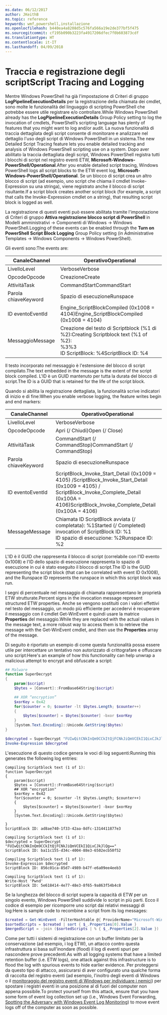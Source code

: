 ```yaml
---
ms.date: 06/12/2017
author: JKeithB
ms.topic: reference
keywords: wmf,powershell,installazione
ms.openlocfilehash: b440ea4a8208d5c576fa566a19e2de377bf5f475
ms.sourcegitcommit: cf195b090b3223fa4917206dfec7f0b603873cdf
ms.translationtype: HT
ms.contentlocale: it-IT
ms.lasthandoff: 04/09/2018
---
```

# <a name="script-tracing-and-logging"></a><span data-ttu-id="d137b-102">Traccia e registrazione degli script</span><span class="sxs-lookup"><span data-stu-id="d137b-102">Script Tracing and Logging</span></span>

<span data-ttu-id="d137b-103">Mentre Windows PowerShell ha già l'impostazione di Criteri di gruppo **LogPipelineExecutionDetails** per la registrazione della chiamata dei cmdlet, sono molte le funzionalità del linguaggio di scripting PowerShell che potrebbe essere utile registrare e/o controllare.</span><span class="sxs-lookup"><span data-stu-id="d137b-103">While Windows PowerShell already has the **LogPipelineExecutionDetails** Group Policy setting to log the invocation of cmdlets, PowerShell’s scripting language has plenty of features that you might want to log and/or audit.</span></span> <span data-ttu-id="d137b-104">La nuova funzionalità di traccia dettagliata degli script consente di monitorare e analizzare nel dettaglio l'uso degli script di Windows PowerShell in un sistema.</span><span class="sxs-lookup"><span data-stu-id="d137b-104">The new Detailed Script Tracing feature lets you enable detailed tracking and analysis of Windows PowerShell scripting use on a system.</span></span> <span data-ttu-id="d137b-105">Dopo aver abilitato la traccia dettagliata degli script, Windows PowerShell registra tutti i blocchi di script nel registro eventi ETW, **Microsoft-Windows-PowerShell/Operational**.</span><span class="sxs-lookup"><span data-stu-id="d137b-105">After you enable detailed script tracing, Windows PowerShell logs all script blocks to the ETW event log, **Microsoft-Windows-PowerShell/Operational**.</span></span> <span data-ttu-id="d137b-106">Se un blocco di script crea un altro blocco di script (ad esempio, uno script che chiama il cmdlet Invoke-Expression su una stringa), viene registrato anche il blocco di script risultante.</span><span class="sxs-lookup"><span data-stu-id="d137b-106">If a script block creates another script block (for example, a script that calls the Invoke-Expression cmdlet on a string), that resulting script block is logged as well.</span></span>

<span data-ttu-id="d137b-107">La registrazione di questi eventi può essere abilitata tramite l'impostazione di Criteri di gruppo **Attiva registrazione blocco script di PowerShell** in Modelli amministrativi -> Componenti di Windows -> Windows PowerShell.</span><span class="sxs-lookup"><span data-stu-id="d137b-107">Logging of these events can be enabled through the **Turn on PowerShell Script Block Logging** Group Policy setting (in Administrative Templates -> Windows Components -> Windows PowerShell).</span></span>

<span data-ttu-id="d137b-108">Gli eventi sono:</span><span class="sxs-lookup"><span data-stu-id="d137b-108">The events are:</span></span>

| <span data-ttu-id="d137b-109">Canale</span><span class="sxs-lookup"><span data-stu-id="d137b-109">Channel</span></span> | <span data-ttu-id="d137b-110">Operativo</span><span class="sxs-lookup"><span data-stu-id="d137b-110">Operational</span></span>                                 |
|---------|---------------------------------------------|
| <span data-ttu-id="d137b-111">Livello</span><span class="sxs-lookup"><span data-stu-id="d137b-111">Level</span></span>   | <span data-ttu-id="d137b-112">Verbose</span><span class="sxs-lookup"><span data-stu-id="d137b-112">Verbose</span></span>                                     |
| <span data-ttu-id="d137b-113">Opcode</span><span class="sxs-lookup"><span data-stu-id="d137b-113">Opcode</span></span>  | <span data-ttu-id="d137b-114">Creazione</span><span class="sxs-lookup"><span data-stu-id="d137b-114">Create</span></span>                                      |
| <span data-ttu-id="d137b-115">Attività</span><span class="sxs-lookup"><span data-stu-id="d137b-115">Task</span></span>    | <span data-ttu-id="d137b-116">CommandStart</span><span class="sxs-lookup"><span data-stu-id="d137b-116">CommandStart</span></span>                                |
| <span data-ttu-id="d137b-117">Parola chiave</span><span class="sxs-lookup"><span data-stu-id="d137b-117">Keyword</span></span> | <span data-ttu-id="d137b-118">Spazio di esecuzione</span><span class="sxs-lookup"><span data-stu-id="d137b-118">Runspace</span></span>                                    |
| <span data-ttu-id="d137b-119">ID evento</span><span class="sxs-lookup"><span data-stu-id="d137b-119">EventId</span></span> | <span data-ttu-id="d137b-120">Engine_ScriptBlockCompiled (0x1008 = 4104)</span><span class="sxs-lookup"><span data-stu-id="d137b-120">Engine_ScriptBlockCompiled (0x1008 = 4104)</span></span>  |
| <span data-ttu-id="d137b-121">Messaggio</span><span class="sxs-lookup"><span data-stu-id="d137b-121">Message</span></span> | <span data-ttu-id="d137b-122">Creazione del testo di Scriptblock (%1 di %2):</span><span class="sxs-lookup"><span data-stu-id="d137b-122">Creating Scriptblock text (%1 of %2):</span></span> </br> <span data-ttu-id="d137b-123">%3</span><span class="sxs-lookup"><span data-stu-id="d137b-123">%3</span></span> </br> <span data-ttu-id="d137b-124">ID ScriptBlock: %4</span><span class="sxs-lookup"><span data-stu-id="d137b-124">ScriptBlock ID: %4</span></span> |


<span data-ttu-id="d137b-125">Il testo incorporato nel messaggio è l'estensione del blocco di script compilato.</span><span class="sxs-lookup"><span data-stu-id="d137b-125">The text embedded in the message is the extent of the script block compiled.</span></span> <span data-ttu-id="d137b-126">L'ID è un GUID mantenuto per tutta la durata del blocco di script.</span><span class="sxs-lookup"><span data-stu-id="d137b-126">The ID is a GUID that is retained for the life of the script block.</span></span>

<span data-ttu-id="d137b-127">Quando si abilita la registrazione dettagliata, la funzionalità scrive indicatori di inizio e di fine:</span><span class="sxs-lookup"><span data-stu-id="d137b-127">When you enable verbose logging, the feature writes begin and end markers:</span></span>

| <span data-ttu-id="d137b-128">Canale</span><span class="sxs-lookup"><span data-stu-id="d137b-128">Channel</span></span> | <span data-ttu-id="d137b-129">Operativo</span><span class="sxs-lookup"><span data-stu-id="d137b-129">Operational</span></span>                                            |
|---------|--------------------------------------------------------|
| <span data-ttu-id="d137b-130">Livello</span><span class="sxs-lookup"><span data-stu-id="d137b-130">Level</span></span>   | <span data-ttu-id="d137b-131">Verbose</span><span class="sxs-lookup"><span data-stu-id="d137b-131">Verbose</span></span>                                                |
| <span data-ttu-id="d137b-132">Opcode</span><span class="sxs-lookup"><span data-stu-id="d137b-132">Opcode</span></span>  | <span data-ttu-id="d137b-133">Apri (/ Chiudi)</span><span class="sxs-lookup"><span data-stu-id="d137b-133">Open (/ Close)</span></span>                                         |
| <span data-ttu-id="d137b-134">Attività</span><span class="sxs-lookup"><span data-stu-id="d137b-134">Task</span></span>    | <span data-ttu-id="d137b-135">CommandStart (/ CommandStop)</span><span class="sxs-lookup"><span data-stu-id="d137b-135">CommandStart (/ CommandStop)</span></span>                           |
| <span data-ttu-id="d137b-136">Parola chiave</span><span class="sxs-lookup"><span data-stu-id="d137b-136">Keyword</span></span> | <span data-ttu-id="d137b-137">Spazio di esecuzione</span><span class="sxs-lookup"><span data-stu-id="d137b-137">Runspace</span></span>                                               |
| <span data-ttu-id="d137b-138">ID evento</span><span class="sxs-lookup"><span data-stu-id="d137b-138">EventId</span></span> | <span data-ttu-id="d137b-139">ScriptBlock\_Invoke\_Start\_Detail (0x1009 = 4105) /</span><span class="sxs-lookup"><span data-stu-id="d137b-139">ScriptBlock\_Invoke\_Start\_Detail (0x1009 = 4105) /</span></span> </br> <span data-ttu-id="d137b-140">ScriptBlock\_Invoke\_Complete\_Detail (0x100A = 4106)</span><span class="sxs-lookup"><span data-stu-id="d137b-140">ScriptBlock\_Invoke\_Complete\_Detail (0x100A = 4106)</span></span> |
| <span data-ttu-id="d137b-141">Message</span><span class="sxs-lookup"><span data-stu-id="d137b-141">Message</span></span> | <span data-ttu-id="d137b-142">Chiamata ID ScriptBlock avviata (/ completata): %1</span><span class="sxs-lookup"><span data-stu-id="d137b-142">Started (/ Completed) invocation of ScriptBlock ID: %1</span></span> </br> <span data-ttu-id="d137b-143">ID spazio di esecuzione: %2</span><span class="sxs-lookup"><span data-stu-id="d137b-143">Runspace ID: %2</span></span> |

<span data-ttu-id="d137b-144">L'ID è il GUID che rappresenta il blocco di script (correlabile con l'ID evento 0x1008) e l'ID dello spazio di esecuzione rappresenta lo spazio di esecuzione in cui è stato eseguito il blocco di script.</span><span class="sxs-lookup"><span data-stu-id="d137b-144">The ID is the GUID representing the script block (that can be correlated with event ID 0x1008), and the Runspace ID represents the runspace in which this script block was run.</span></span>

<span data-ttu-id="d137b-145">I segni di percentuale nel messaggio di chiamata rappresentano le proprietà ETW strutturate.</span><span class="sxs-lookup"><span data-stu-id="d137b-145">Percent signs in the invocation message represent structured ETW properties.</span></span> <span data-ttu-id="d137b-146">Anche se vengono sostituiti con i valori effettivi nel testo del messaggio, un modo più efficiente per accedervi è recuperare il messaggio con il cmdlet Get-WinEvent e quindi usare la matrice **Properties** del messaggio.</span><span class="sxs-lookup"><span data-stu-id="d137b-146">While they are replaced with the actual values in the message text, a more robust way to access them is to retrieve the message with the Get-WinEvent cmdlet, and then use the **Properties** array of the message.</span></span>

<span data-ttu-id="d137b-147">Di seguito è riportato un esempio di come questa funzionalità possa essere utile per intercettare un tentativo non autorizzato di crittografare e offuscare uno script:</span><span class="sxs-lookup"><span data-stu-id="d137b-147">Here's an example of how this functionality can help unwrap a malicious attempt to encrypt and obfuscate a script:</span></span>

```powershell
## Malware
function SuperDecrypt
{
    param($script)
    $bytes = [Convert]::FromBase64String($script)

    ## XOR “encryption”
    $xorKey = 0x42
    for($counter = 0; $counter -lt $bytes.Length; $counter++)
    {
        $bytes[$counter] = $bytes[$counter] -bxor $xorKey
    }
    [System.Text.Encoding]::Unicode.GetString($bytes)
}

$decrypted = SuperDecrypt "FUIwQitCNkInQm9CCkItQjFCNkJiQmVCEkI1QixCJkJlQg=="
Invoke-Expression $decrypted
```

<span data-ttu-id="d137b-148">L'esecuzione di questo codice genera le voci di log seguenti:</span><span class="sxs-lookup"><span data-stu-id="d137b-148">Running this generates the following log entries:</span></span>

```
Compiling Scriptblock text (1 of 1):
function SuperDecrypt
{
    param($script)
    $bytes = [Convert]::FromBase64String($script)
    ## XOR "encryption"
    $xorKey = 0x42
    for($counter = 0; $counter -lt $bytes.Length; $counter++)
    {
        $bytes[$counter] = $bytes[$counter] -bxor $xorKey
    }
    [System.Text.Encoding]::Unicode.GetString($bytes)

}
ScriptBlock ID: ad8ae740-1f33-42aa-8dfc-1314411877e3

Compiling Scriptblock text (1 of 1):
$decrypted = SuperDecrypt "FUIwQitCNkInQm9CCkItQjFCNkJiQmVCEkI1QixCJkJlQg=="
ScriptBlock ID: ba11c155-d34c-4004-88e3-6502ecb50f52

Compiling Scriptblock text (1 of 1):
Invoke-Expression $decrypted
ScriptBlock ID: 856c01ca-85d7-4989-b47f-e6a09ee4eeb3

Compiling Scriptblock text (1 of 1):
Write-Host 'Pwnd'
ScriptBlock ID: 5e618414-4e77-48e3-8f65-9a863f54b4c8
```

Se la lunghezza del blocco di script supera la capacità di ETW per un singolo evento, Windows PowerShell suddivide lo script in più parti. <span data-ttu-id="d137b-150">Ecco il codice di esempio per ricomporre uno script dai relativi messaggi di log:</span><span class="sxs-lookup"><span data-stu-id="d137b-150">Here is sample code to recombine a script from its log messages:</span></span>

```powershell
$created = Get-WinEvent -FilterHashtable @{ ProviderName="Microsoft-Windows-PowerShell"; Id = 4104 } | Where-Object { $_.<...> }
$sortedScripts = $created | sort { $_.Properties[0].Value }
$mergedScript = -join ($sortedScripts | % { $_.Properties[2].Value })
```

<span data-ttu-id="d137b-151">Come per tutti i sistemi di registrazione con un buffer limitato per la conservazione (ad esempio, i log ETW), un attacco contro questa infrastruttura si basa sull'inondare (flood) il log di eventi spuri per nascondere prove precedenti.</span><span class="sxs-lookup"><span data-stu-id="d137b-151">As with all logging systems that have a limited retention buffer (i.e. ETW logs), one attack against this infrastructure is to flood the log with spurious events to hide earlier evidence.</span></span> <span data-ttu-id="d137b-152">Per proteggersi da questo tipo di attacco, assicurarsi di aver configurato una qualche forma di raccolta del registro eventi (ad esempio, l'inoltro degli eventi di Windows o il [monitoraggio del registro eventi di Windows per individuare i nemici](http://www.nsa.gov/ia/_files/app/Spotting_the_Adversary_with_Windows_Event_Log_Monitoring.pdf)) per spostare i registri eventi in una posizione al di fuori del computer non appena possibile.</span><span class="sxs-lookup"><span data-stu-id="d137b-152">To protect yourself from this attack, ensure that you have some form of event log collection set up (i.e., Windows Event Forwarding, [Spotting the Adversary with Windows Event Log Monitoring](http://www.nsa.gov/ia/_files/app/Spotting_the_Adversary_with_Windows_Event_Log_Monitoring.pdf)) to move event logs off of the computer as soon as possible.</span></span>